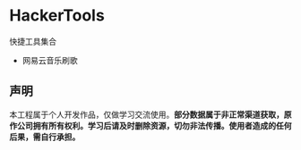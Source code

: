 # HackerTools

快捷工具集合



- 网易云音乐刷歌



## 声明
本工程属于个人开发作品，仅做学习交流使用。**部分数据属于非正常渠道获取，原作公司拥有所有权利。学习后请及时删除资源，切勿非法传播。使用者造成的任何后果，需自行承担。**
